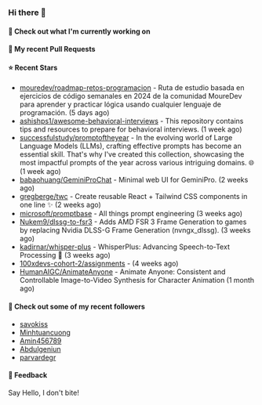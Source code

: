 ### Hi there 👋

#### 👷 Check out what I'm currently working on

#### 🔨 My recent Pull Requests


#### ⭐ Recent Stars

- [mouredev/roadmap-retos-programacion](https://github.com/mouredev/roadmap-retos-programacion) - Ruta de estudio basada en ejercicios de código semanales en 2024 de la comunidad MoureDev para aprender y practicar lógica usando cualquier lenguaje de programación. (5 days ago)
- [ashishps1/awesome-behavioral-interviews](https://github.com/ashishps1/awesome-behavioral-interviews) - This repository contains tips and resources to prepare for behavioral interviews. (1 week ago)
- [successfulstudy/promptoftheyear](https://github.com/successfulstudy/promptoftheyear) - In the evolving world of Large Language Models (LLMs), crafting effective prompts has become an essential skill. That&#39;s why I&#39;ve created this collection, showcasing the most impactful prompts of the year across various intriguing domains. 🌐 (1 week ago)
- [babaohuang/GeminiProChat](https://github.com/babaohuang/GeminiProChat) - Minimal web UI for GeminiPro. (2 weeks ago)
- [gregberge/twc](https://github.com/gregberge/twc) - Create reusable React &#43; Tailwind CSS components in one line ✨ (2 weeks ago)
- [microsoft/promptbase](https://github.com/microsoft/promptbase) - All things prompt engineering (3 weeks ago)
- [Nukem9/dlssg-to-fsr3](https://github.com/Nukem9/dlssg-to-fsr3) - Adds AMD FSR 3 Frame Generation to games by replacing Nvidia DLSS-G Frame Generation (nvngx_dlssg). (3 weeks ago)
- [kadirnar/whisper-plus](https://github.com/kadirnar/whisper-plus) - WhisperPlus: Advancing Speech-to-Text Processing 🚀 (3 weeks ago)
- [100xdevs-cohort-2/assignments](https://github.com/100xdevs-cohort-2/assignments) -  (4 weeks ago)
- [HumanAIGC/AnimateAnyone](https://github.com/HumanAIGC/AnimateAnyone) - Animate Anyone: Consistent and Controllable Image-to-Video Synthesis for Character Animation (1 month ago)

#### 👯 Check out some of my recent followers

- [savokiss](https://github.com/savokiss)
- [Minhtuancuong](https://github.com/Minhtuancuong)
- [Amin456789](https://github.com/Amin456789)
- [Abdulgeniun](https://github.com/Abdulgeniun)
- [parvardegr](https://github.com/parvardegr)

#### 💬 Feedback

Say Hello, I don't bite!